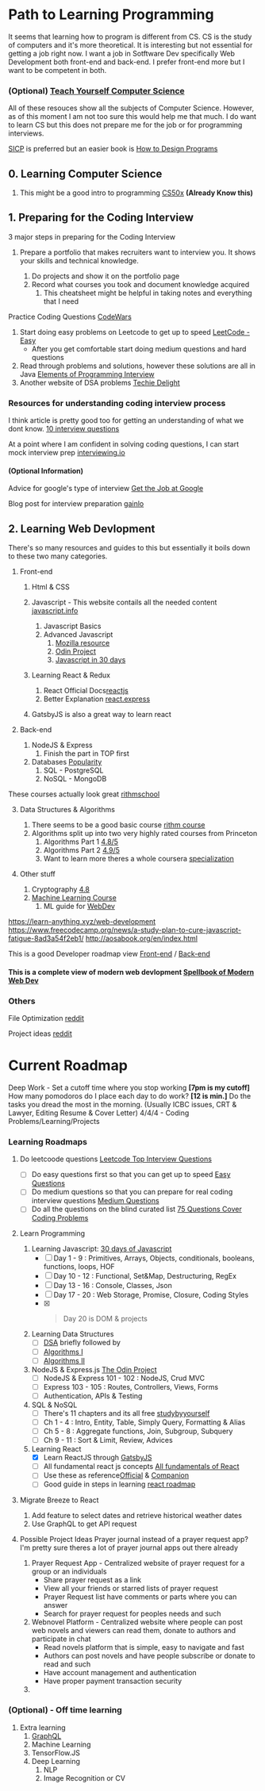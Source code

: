 # Path to Learning Programming
It seems that learning how to program is different from CS. CS is the study of computers and it's more theoretical. It is interesting but not essential for getting a job right now.
I want a job in Sotftware Dev specifically Web Development both front-end and back-end. I prefer front-end more but I want to be competent in both.

### (Optional) [Teach Yourself Computer Science](https://teachyourselfcs.com/#programming)
All of these resouces show all the subjects of Computer Science.
However, as of this moment I am not too sure this would help me that much. I do want to learn CS but this does not prepare me for the job or for programming interviews.

[SICP](http://sarabander.github.io/sicp/html/index.xhtml) is preferred but an easier book is [How to Design Programs](https://htdp.org/2018-01-06/Book/)

## 0. Learning Computer Science
1. This might be a good intro to programming [CS50x](https://cs50.harvard.edu/x/2020/syllabus/)
<strong>(Already Know this)</strong>

## 1. Preparing for the Coding Interview
3 major steps in preparing for the Coding Interview

1. Prepare a portfolio that makes recruiters want to interview you. It shows your skills and technical knowledge.

    1. Do projects and show it on the portfolio page
    2. Record what courses you took and document knowledge acquired
        1. This cheatsheet might be helpful in taking notes and everything that I need

Practice Coding Questions [CodeWars](https://www.codewars.com/?language=javascript)
1. Start doing easy problems on Leetcode to get up to speed [LeetCode - Easy](https://leetcode.com/problemset/top-interview-questions/?difficulty=Easy)
    * After you get comfortable start doing medium questions and hard questions
2. Read through problems and solutions, however these solutions are all in Java [Elements of Programming Interview](http://120.107.155.180/download/%E7%89%A9%E4%BB%B6%E5%B0%8E%E5%90%91%E7%A8%8B%E5%BC%8F%E8%A8%AD%E8%A8%88/J2SE/Elements%20of%20Programming%20Interviews%20in%20Java_The%20Insiders'%20Guide.pdf)
3. Another website of DSA problems [Techie Delight](https://www.techiedelight.com/list-of-problems/)


### Resources for understanding coding interview process
I think article is pretty good too for getting an understanding of what we dont know.
[10 interview questions](https://medium.com/javascript-scene/10-interview-questions-every-javascript-developer-should-know-6fa6bdf5ad95)

At a point where I am confident in solving coding questions, I can start mock interview prep [interviewing.io](https://interviewing.io/)

#### (Optional Information)
Advice for google's type of interview [Get the Job at Google](http://steve-yegge.blogspot.com/2008/03/get-that-job-at-google.html)

Blog post for interview preparation [gainlo](http://blog.gainlo.co/?utm_source=Gainlo&utm_medium=button-hl&utm_campaign=Gainlo)



## 2. Learning Web Devlopment

There's so many resources and guides to this but essentially it boils down to these two many categories.

1. Front-end
    1. Html & CSS
    2. Javascript - This website contails all the needed content [javascript.info](https://javascript.info/)
        1. Javascript Basics
        2. Advanced Javascript
            1. [Mozilla resource](https://developer.mozilla.org/en-US/docs/Web/JavaScript/Inheritance_and_the_prototype_chain)
            2. [Odin Project](https://www.theodinproject.com/dashboard)
            3. [Javascript in 30 days](https://github.com/Asabeneh/30DaysOfJavaScript)
    3. Learning React & Redux
        1. React Official Docs[reactjs](https://reactjs.org/docs/introducing-jsx.html)
        2. Better Explanation [react.express](http://www.react.express/)


    4. GatsbyJS is also a great way to learn react

2. Back-end
    1. NodeJS & Express
        1. Finish the part in TOP first
    2. Databases [Popularity](https://scalegrid.io/blog/2019-database-trends-sql-vs-nosql-top-databases-single-vs-multiple-database-use/)
        1. SQL - PostgreSQL
        2. NoSQL - MongoDB


These courses actually look great [rithmschool](https://www.rithmschool.com/courses#jsfundamentals)

3. Data Structures & Algorithms
    1. There seems to be a good basic course [rithm course](https://www.rithmschool.com/courses/javascript-computer-science-fundamentals)
    2. Algorithms split up into two very highly rated courses from Princeton
        1. Algorithms Part 1 [4.8/5](https://www.coursera.org/learn/algorithms-part1)
        2. Algorithms Part 2 [4.9/5](https://www.coursera.org/learn/algorithms-part2)
        3. Want to learn more theres a whole coursera [specialization](https://ww.coursera.org/specializations/algorithms)

4. Other stuff
    1. Cryptography [4.8](https://www.coursera.org/learn/crypto#syllabus)
    2. [Machine Learning Course](https://www.coursera.org/learn/machine-learning/home/welcome)
        1. ML guide for [WebDev](https://www.robinwieruch.de/machine-learning-javascript-web-developers)

https://learn-anything.xyz/web-development
https://www.freecodecamp.org/news/a-study-plan-to-cure-javascript-fatigue-8ad3a54f2eb1/
http://aosabook.org/en/index.html

This is a good Developer roadmap view [Front-end](https://roadmap.sh/frontend) / [Back-end](https://roadmap.sh/backend)

#### This is a complete view of modern web devlopment [Spellbook of Modern Web Dev](https://github.com/dexteryy/spellbook-of-modern-webdev#css-features)

### Others

File Optimization [reddit](https://www.reddit.com/r/webdev/wiki/optimization)

Project ideas [reddit](https://github.com/tuvtran/project-based-learning#javascript)

# Current Roadmap
Deep Work - Set a cutoff time where you stop working <strong>[7pm is my cutoff]</strong>
How many pomodoros do I place each day to do work? <strong>[12 is min.]</strong>
Do the tasks you dread the most in the morning. (Usually ICBC issues, CRT & Lawyer, Editing Resume & Cover Letter)
4/4/4 - Coding Problems/Learning/Projects

### Learning Roadmaps
1. Do leetcoode questions [Leetcode Top Interview Questions](https://leetcode.com/problemset/top-interview-questions/)
    - [ ] Do easy questions first so that you can get up to speed [Easy Questions](https://leetcode.com/problemset/top-interview-questions/?difficulty=Easy)
    - [ ] Do medium questions so that you can prepare for real coding interview questions [Medium Questions](https://leetcode.com/problemset/top-interview-questions/?difficulty=Medium)
    - [ ] Do all the questions on the blind curated list [75 Questions Cover Coding Problems](https://leetcode.com/list/?selectedList=xq8yukpm)

2. Learn Programming
    1. Learning Javascript:  [30 days of Javascript](https://github.com/Asabeneh/30DaysOfJavaScript)
        - [ ] Day 1 - 9 : Primitives, Arrays, Objects, conditionals, booleans, functions, loops, HOF
        - [ ] Day 10 - 12 : Functional, Set&Map, Destructuring, RegEx
        - [ ] Day 13 - 16 : Console, Classes, Json
        - [ ] Day 17 - 20 : Web Storage, Promise, Closure, Coding Styles
        - [x] > Day 20 is DOM & projects
    2. Learning Data Structures
        - [ ] [DSA](https://www.rithmschool.com/courses/javascript-computer-science-fundamentals) briefly followed by
        - [ ] [Algorithms I](https://www.coursera.org/learn/algorithms-part1/home/welcome)
        - [ ] [Algorithms II](https://www.coursera.org/learn/algorithms-part2/home/welcome)
    3. NodeJS & Express.js [The Odin Project](https://www.theodinproject.com/courses/nodejs)
        - [ ] NodeJS & Express 101 - 102 : NodeJS, Crud MVC
        - [ ] Express 103 - 105 : Routes, Controllers, Views, Forms
        - [ ] Authentication, APIs & Testing
    4. SQL & NoSQL
        - [ ] There's 11 chapters and its all free [studybyyourself](http://studybyyourself.com/seminar/sql/course/?lang=en)
        - [ ] Ch 1 - 4 : Intro, Entity, Table, Simply Query, Formatting & Alias
        - [ ] Ch 5 - 8 : Aggregate functions, Join, Subgroup, Subquery
        - [ ] Ch 9 - 11 : Sort & Limit, Review, Advices
    5. Learning React 
        - [x] Learn ReactJS through [GatsbyJS](https://www.gatsbyjs.org/tutorial/part-four/)
        - [ ] All fundamental react js concepts [All fundamentals of React](https://www.freecodecamp.org/news/all-the-fundamental-react-js-concepts-jammed-into-this-single-medium-article-c83f9b53eac2/)
        - [ ] Use these as reference[Official](https://reactjs.org/docs/introducing-jsx.html) & [Companion](http://www.react.express/modern_javascript)
        - [ ] Good guide in steps in learning [react roadmap](https://www.freecodecamp.org/news/learning-react-roadmap-from-scratch-to-advanced-bff7735531b6/)

3. Migrate Breeze to React
    1. Add feature to select dates and retrieve historical weather dates
    2. Use GraphQL to get API request

4. Possible Project Ideas
    Prayer journal instead of a prayer request app? I'm pretty sure theres a lot of prayer journal apps out there already
    1. Prayer Request App - Centralized website of prayer request for a group or an individuals
        * Share prayer request as a link
        * View all your friends or starred lists of prayer request
        * Prayer Request list have comments or parts where you can answer
        * Search for prayer request for peoples needs and such
    2. Webnovel Platform - Centralized website where people can post web novels and viewers can read them, donate to authors and participate in chat
        * Read novels platform that is simple, easy to navigate and fast
        * Authors can post novels and have people subscribe or donate to read and such
        * Have account management and authentication
        * Have proper payment transaction security
    3. 

### (Optional) - Off time learning
1. Extra learning
    1. [GraphQL](https://www.howtographql.com/basics/2-core-concepts/)
    2. Machine Learning 
    3. TensorFlow.JS
    4. Deep Learning
        1. NLP
        2. Image Recognition or CV